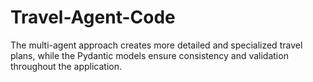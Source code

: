 # Travel-Agent-Code
The multi-agent approach creates more detailed and specialized travel plans, while the Pydantic models ensure consistency and validation throughout the application.
